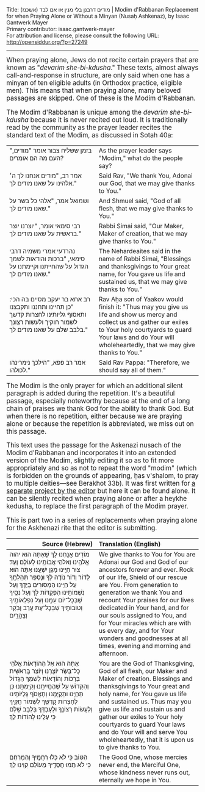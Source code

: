 <html>
<head></head>
<body>
Title: מודים דרבנן בלי מנין או אם לבד (אשכנז)‏ | Modim d'Rabbanan Replacement for when Praying Alone or Without a Minyan (Nusaḥ Ashkenaz), by Isaac Gantwerk Mayer<br />
Primary contributor: isaac.gantwerk-mayer<br />
For attribution and license, please consult the following URL: <a href="http://opensiddur.org/?p=27249">http://opensiddur.org/?p=27249</a>
<p />
<hr />

<div class="english" style="font-size: 1.2em;">
When praying alone, Jews do not recite certain prayers that are known as "<em>devarim she-bi-kdusha</em>." These texts, almost always call-and-response in structure, are only said when one has a minyan of ten eligible adults (in Orthodox practice, eligible men). This means that when praying alone, many beloved passages are skipped. One of these is the Modim d'Rabbanan.

The Modim d'Rabbanan is unique among the <em>devarim she-bi-kdusha</em> because it is never recited out loud. It is traditionally read by the community as the prayer leader recites the standard text of the Modim, as discussed in Sotah 40a:
</div>

<table style="margin-left: auto;margin-right: auto;">
<tbody>
<tr><td style="vertical-align:top;" width="46%">
<div class="liturgy"><span lang="he">
בזמן ששליח צבור אומר "מודים," העם מה הם אומרים?
</span></div></td>
 
<td style="vertical-align:top;" width="53%">
<div class="english">
As the prayer leader says "Modim," what do the people say?
</div></td></tr>


<tr><td style="vertical-align:top;" width="46%">
<div class="liturgy"><span lang="he">
אמר רב, "מודים אנחנו לך ה׳ אלהינו על שאנו מודים לך."
</span></div></td>
 
<td style="vertical-align:top;" width="53%">
<div class="english">
Said Rav, "We thank You, Adonai our God, that we may give thanks to You."
</div></td></tr>


<tr><td style="vertical-align:top;" width="46%">
<div class="liturgy"><span lang="he">
ושמואל אמר, "אלהי כל בשר על שאנו מודים לך."
</span></div></td>
 
<td style="vertical-align:top;" width="53%">
<div class="english">
And Shmuel said, "God of all flesh, that we may give thanks to You."
</div></td></tr>


<tr><td style="vertical-align:top;" width="46%">
<div class="liturgy"><span lang="he">
רבי סימאי אומר, "יוצרנו יוצר בראשית על שאנו מודים לך."
</span></div></td>
 
<td style="vertical-align:top;" width="53%">
<div class="english">
Rabbi Simai said, "Our Maker, Maker of creation, that we may give thanks to You."
</div></td></tr>


<tr><td style="vertical-align:top;" width="46%">
<div class="liturgy"><span lang="he">
נהרדעי אמרי משמיה דרבי סימאי, "ברכות והודאות לשמך הגדול על שהחייתנו וקיימתנו על שאנו מודים לך."
</span></div></td>
 
<td style="vertical-align:top;" width="53%">
<div class="english">
The Nehardeaites said in the name of Rabbi Simai, "Blessings and thanksgivings to Your great name, for You gave us life and sustained us, that we may give thanks to You."
</div></td></tr>


<tr><td style="vertical-align:top;" width="46%">
<div class="liturgy"><span lang="he">
רב אחא בר יעקב מסיים בה הכי: "כן תחיינו ותחננו ותקבצנו ותאסוף גליותינו לחצרות קדשך לשמור חוקיך ולעשות רצונך בלבב שלם על שאנו מודים לך."
</span></div></td>
 
<td style="vertical-align:top;" width="53%">
<div class="english">
Rav Aḥa son of Yaakov would finish it: "Thus may you give us life and show us mercy and collect us and gather our exiles to Your holy courtyards to guard Your laws and do Your will wholeheartedly, that we may give thanks to You."
</div></td></tr>


<tr><td style="vertical-align:top;" width="46%">
<div class="liturgy"><span lang="he">
אמר רב פפא, "הילכך נימרינהו לכולהו."
</span></div></td>
 
<td style="vertical-align:top;" width="53%">
<div class="english">
Said Rav Pappa: "Therefore, we should say all of them."
</div></td></tr>
</tbody></table>

<div class="english" style="font-size: 1.2em;">
The Modim is the only prayer for which an additional silent paragraph is added during the repetition. It's a beautiful passage, especially noteworthy because at the end of a long chain of praises we thank God for the ability to thank God. But when there is no repetition, either because we are praying alone or because the repetition is abbreviated, we miss out on this passage.

This text uses the passage for the Askenazi nusach of the Modim d'Rabbanan and incorporates it into an extended version of the Modim, slightly editing it so as to fit more appropriately and so as not to repeat the word "modim" (which is forbidden on the grounds of appearing, ḥas v'shalom, to pray to multiple deities—see Berakhot 33b). It was first written for <a href="https://opensiddur.org/prayers/lunisolar/musaf/dukhening-in-a-musaf-amidah-after-a-heykhe-qedushah-by-isaac-gantwerk-mayer/">a separate project by the editor</a> but here it can be found alone. It can be silently recited when praying alone or after a heykhe kedusha, to replace the first paragraph of the Modim prayer.

This is part two in a series of replacements when praying alone for the Askhenazi rite that the editor is submitting.
</div>

<table style="margin-left: auto;margin-right: auto;" class="draggable">
<thead><tr><th id="x" style="text-align: right;">Source (Hebrew)</th><th style="text-align: left;">Translation (English)</th></tr></thead>
<tbody>
<tr><td style="vertical-align:top;" width="46%">
<div class="liturgy"><span lang="he">
מוֹדִים אֲנַֽחְנוּ לָךְ 
שָׁאַתָּה הוּא יהוה אֱלֹהֵֽינוּ 
וֵאלֹהֵי אֲבוֹתֵֽינוּ 
לְעוֹלָם וָעֶד׃ 
צוּר חַיֵּֽינוּ מָגֵן יִשְׁעֵֽנוּ אַתָּה הוּא׃ 
לְדוֹר וָדוֹר נוֹדֶה לְךָ 
וּנְסַפֵּר תְּהִלָּתֶֽךָ עַל חַיֵּֽינוּ הַמְּסוּרִים בְּיָדֶֽךָ 
וְעַל נִשְׁמוֹתֵֽינוּ הַפְּקֻדּוֹת לָךְ 
וְעַל נִסֶּֽיךָ שֶׁבְּכׇל־יוֹם עִמָּֽנוּ 
וְעַל נִפְלְאוֹתֶֽיךָ וְטוֹבוֹתֶֽיךָ שֶׁבְּכׇל־עֵת עֶֽרֶב וָבֹֽקֶר וְצׇהֳרָֽיִם׃
</span></div></td>
 
<td style="vertical-align:top;" width="53%">
<div class="english">
We give thanks to You 
for You are Adonai our God 
and God of our ancestors 
forever and ever‪.‬ 
Rock of our life, Shield of our rescue are You. 
From generation to generation we thank You 
and recount Your praises for our lives dedicated in Your hand, 
and for our souls assigned to You, 
and for Your miracles which are with us every day, 
and for Your wonders and goodnesses at all times, evening and morning and afternoon. 
</div></td></tr>


<tr><td style="vertical-align:top;" width="46%">
<div class="liturgy"><span lang="he">
אַתָּה הוּא אֵל הַהוֹדָאוֹת 
אֱלֹהֵי כׇל־בָּשָׂר 
יוֹצְרֵֽנוּ וְיוֹצֵר בְּרֵאשִׁית׃ 
בְּרָכוֹת וְהוֹדָאוֹת לְשִׁמְךָ הַגָּדוֹל וְהַקָּדוֹשׁ 
עַל שֶׁהֶחֱיִיתָֽנוּ וְקִיַּמְתָּֽנוּ׃ 
כֵּן תְּחַיֵּֽנוּ וּתְקַיְּמֵֽנוּ 
וְתֶאֱסֹף גָּלֻיּוֹתֵֽינוּ לְחַצְרוֹת קׇדְשֶֽׁךָ 
לִשְׁמוֹר חֻקֶּֽיךָ וְלַעֲשׂוֹת רְצוֹנֶֽךָ 
וּלְעָבְדְּךָ בְּלֵבָב שָׁלֵם 
כִּי עָלֵֽינוּ לְהוֹדוֹת לָךְ׃
</span></div></td>
 
<td style="vertical-align:top;" width="53%">
<div class="english">
You are the God of Thanksgiving, 
God of all flesh, 
our Maker and Maker of creation. 
Blessings and thanksgivings to Your great and holy name, 
for You gave us life and sustained us. 
Thus may you give us life and sustain us 
and gather our exiles to Your holy courtyards 
to guard Your laws and do Your will 
and serve You wholeheartedly, 
that it is upon us to give thanks to You.
</div></td></tr>


<tr><td style="vertical-align:top;" width="46%">
<div class="liturgy"><span lang="he">
הַטּוֹב כִּי לֹא כָלוּ רַחֲמֶֽיךָ 
וְהַמְרַחֵם כִּי לֹא תַֽמּוּ חֲסָדֶֽיךָ 
מֵעוֹלָם קִוִּֽינוּ לָךְ׃
</span></div></td>
 
<td style="vertical-align:top;" width="53%">
<div class="english">
The Good One, whose mercies never end, 
the Merciful One, whose kindness never runs out, 
eternally we hope in You.
</div></td></tr>
</tbody></table>
</body>
</html>